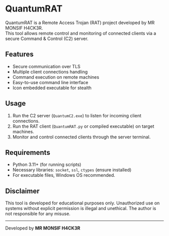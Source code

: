 # QuantumRAT

QuantumRAT is a Remote Access Trojan (RAT) project developed by MR MONSIF H4CK3R.  
This tool allows remote control and monitoring of connected clients via a secure Command & Control (C2) server.

## Features

- Secure communication over TLS
- Multiple client connections handling
- Command execution on remote machines
- Easy-to-use command line interface
- Icon embedded executable for stealth

## Usage

1. Run the C2 server (`QuantumC2.exe`) to listen for incoming client connections.  
2. Run the RAT client (`QuantumRAT.py` or compiled executable) on target machines.  
3. Monitor and control connected clients through the server terminal.

## Requirements

- Python 3.11+ (for running scripts)  
- Necessary libraries: `socket`, `ssl`, `ctypes` (ensure installed)  
- For executable files, Windows OS recommended.

## Disclaimer

This tool is developed for educational purposes only. Unauthorized use on systems without explicit permission is illegal and unethical. The author is not responsible for any misuse.

---

Developed by **MR MONSIF H4CK3R**

